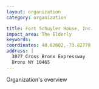 ```yaml
---
layout: organization
category: organization

title: Fort Schuyler House, Inc.
impact_area: The Elderly
keywords: 
coordinates: 40.82602,-73.82778
address: |
  3077 Cross Bronx Expressway
  Bronx NY 10465
---
```

Organization's overview
